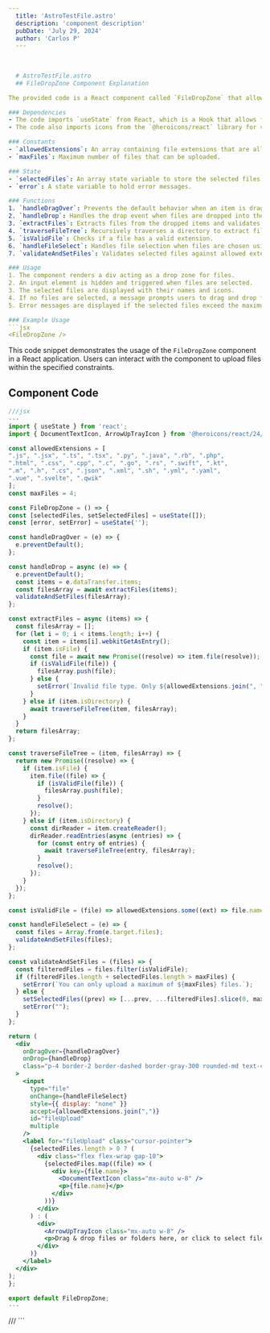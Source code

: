 ```yaml
---
  title: 'AstroTestFile.astro'
  description: 'component description'
  pubDate: 'July 29, 2024'
  author: 'Carlos P'
  ---
  
  
  
  # AstroTestFile.astro
  ## FileDropZone Component Explanation

The provided code is a React component called `FileDropZone` that allows users to drag and drop files or select files from their system. The component enforces restrictions on the types of files that can be uploaded and limits the number of files that can be selected.

### Dependencies
- The code imports `useState` from React, which is a Hook that allows functional components to manage local state.
- The code also imports icons from the `@heroicons/react` library for visual representation.

### Constants
- `allowedExtensions`: An array containing file extensions that are allowed to be uploaded.
- `maxFiles`: Maximum number of files that can be uploaded.

### State
- `selectedFiles`: An array state variable to store the selected files.
- `error`: A state variable to hold error messages.

### Functions
1. `handleDragOver`: Prevents the default behavior when an item is dragged over the drop zone.
2. `handleDrop`: Handles the drop event when files are dropped into the drop zone.
3. `extractFiles`: Extracts files from the dropped items and validates them against allowed extensions.
4. `traverseFileTree`: Recursively traverses a directory to extract files.
5. `isValidFile`: Checks if a file has a valid extension.
6. `handleFileSelect`: Handles file selection when files are chosen using the file input.
7. `validateAndSetFiles`: Validates selected files against allowed extensions and maximum file count.

### Usage
1. The component renders a div acting as a drop zone for files.
2. An input element is hidden and triggered when files are selected.
3. The selected files are displayed with their names and icons.
4. If no files are selected, a message prompts users to drag and drop files or click to select.
5. Error messages are displayed if the selected files exceed the maximum count or have invalid extensions.

### Example Usage
```jsx
<FileDropZone />
```

This code snippet demonstrates the usage of the `FileDropZone` component in a React application. Users can interact with the component to upload files within the specified constraints.
  
  ## Component Code
  ```jsx
  ///jsx
  ---
import { useState } from 'react';
import { DocumentTextIcon, ArrowUpTrayIcon } from '@heroicons/react/24/outline';

const allowedExtensions = [
  ".js", ".jsx", ".ts", ".tsx", ".py", ".java", ".rb", ".php",
  ".html", ".css", ".cpp", ".c", ".go", ".rs", ".swift", ".kt",
  ".m", ".h", ".cs", ".json", ".xml", ".sh", ".yml", ".yaml",
  ".vue", ".svelte", ".qwik"
];
const maxFiles = 4;

const FileDropZone = () => {
  const [selectedFiles, setSelectedFiles] = useState([]);
  const [error, setError] = useState('');

  const handleDragOver = (e) => {
    e.preventDefault();
  };

  const handleDrop = async (e) => {
    e.preventDefault();
    const items = e.dataTransfer.items;
    const filesArray = await extractFiles(items);
    validateAndSetFiles(filesArray);
  };

  const extractFiles = async (items) => {
    const filesArray = [];
    for (let i = 0; i < items.length; i++) {
      const item = items[i].webkitGetAsEntry();
      if (item.isFile) {
        const file = await new Promise((resolve) => item.file(resolve));
        if (isValidFile(file)) {
          filesArray.push(file);
        } else {
          setError(`Invalid file type. Only ${allowedExtensions.join(", ")} files are allowed.`);
        }
      } else if (item.isDirectory) {
        await traverseFileTree(item, filesArray);
      }
    }
    return filesArray;
  };

  const traverseFileTree = (item, filesArray) => {
    return new Promise((resolve) => {
      if (item.isFile) {
        item.file((file) => {
          if (isValidFile(file)) {
            filesArray.push(file);
          }
          resolve();
        });
      } else if (item.isDirectory) {
        const dirReader = item.createReader();
        dirReader.readEntries(async (entries) => {
          for (const entry of entries) {
            await traverseFileTree(entry, filesArray);
          }
          resolve();
        });
      }
    });
  };

  const isValidFile = (file) => allowedExtensions.some((ext) => file.name.endsWith(ext));

  const handleFileSelect = (e) => {
    const files = Array.from(e.target.files);
    validateAndSetFiles(files);
  };

  const validateAndSetFiles = (files) => {
    const filteredFiles = files.filter(isValidFile);
    if (filteredFiles.length + selectedFiles.length > maxFiles) {
      setError(`You can only upload a maximum of ${maxFiles} files.`);
    } else {
      setSelectedFiles((prev) => [...prev, ...filteredFiles].slice(0, maxFiles));
      setError("");
    }
  };

  return (
    <div
      onDragOver={handleDragOver}
      onDrop={handleDrop}
      class="p-4 border-2 border-dashed border-gray-300 rounded-md text-center cursor-pointer mb-4 h-96 w-96 flex overflow-y-scroll items-center justify-center"
    >
      <input
        type="file"
        onChange={handleFileSelect}
        style={{ display: "none" }}
        accept={allowedExtensions.join(",")}
        id="fileUpload"
        multiple
      />
      <label for="fileUpload" class="cursor-pointer">
        {selectedFiles.length > 0 ? (
          <div class="flex flex-wrap gap-10">
            {selectedFiles.map((file) => (
              <div key={file.name}>
                <DocumentTextIcon class="mx-auto w-8" />
                <p>{file.name}</p>
              </div>
            ))}
          </div>
        ) : (
          <div>
            <ArrowUpTrayIcon class="mx-auto w-8" />
            <p>Drag & drop files or folders here, or click to select files</p>
          </div>
        )}
      </label>
    </div>
  );
};

export default FileDropZone;
---
```


<FileDropZone />
  ///
  ```
  
